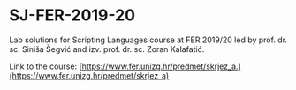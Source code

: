 # SJ-FER-2019-20
Lab solutions for Scripting Languages course at FER 2019/20 led by prof. dr. sc. Siniša Šegvić and izv. prof. dr. sc. Zoran Kalafatić.

Link to the course: [https://www.fer.unizg.hr/predmet/skrjez_a.](https://www.fer.unizg.hr/predmet/skrjez_a)
